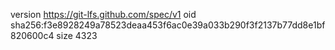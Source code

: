 version https://git-lfs.github.com/spec/v1
oid sha256:f3e8928249a78523deaa453f6ac0e39a033b290f3f2137b77dd8e1bf820600c4
size 4323
